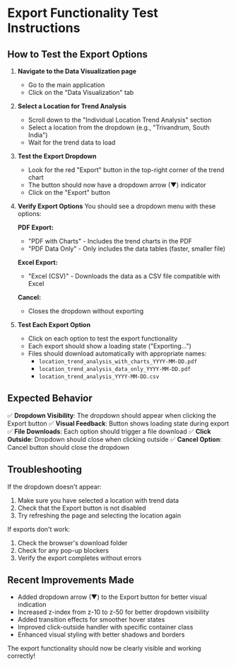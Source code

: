 # Export Functionality Test Instructions

## How to Test the Export Options

1. **Navigate to the Data Visualization page**
   - Go to the main application
   - Click on the "Data Visualization" tab

2. **Select a Location for Trend Analysis**
   - Scroll down to the "Individual Location Trend Analysis" section
   - Select a location from the dropdown (e.g., "Trivandrum, South India")
   - Wait for the trend data to load

3. **Test the Export Dropdown**
   - Look for the red "Export" button in the top-right corner of the trend chart
   - The button should now have a dropdown arrow (▼) indicator
   - Click on the "Export" button

4. **Verify Export Options**
   You should see a dropdown menu with these options:
   
   **PDF Export:**
   - "PDF with Charts" - Includes the trend charts in the PDF
   - "PDF Data Only" - Only includes the data tables (faster, smaller file)
   
   **Excel Export:**
   - "Excel (CSV)" - Downloads the data as a CSV file compatible with Excel
   
   **Cancel:**
   - Closes the dropdown without exporting

5. **Test Each Export Option**
   - Click on each option to test the export functionality
   - Each export should show a loading state ("Exporting...")
   - Files should download automatically with appropriate names:
     - `location_trend_analysis_with_charts_YYYY-MM-DD.pdf`
     - `location_trend_analysis_data_only_YYYY-MM-DD.pdf`
     - `location_trend_analysis_YYYY-MM-DD.csv`

## Expected Behavior

✅ **Dropdown Visibility**: The dropdown should appear when clicking the Export button
✅ **Visual Feedback**: Button shows loading state during export
✅ **File Downloads**: Each option should trigger a file download
✅ **Click Outside**: Dropdown should close when clicking outside
✅ **Cancel Option**: Cancel button should close the dropdown

## Troubleshooting

If the dropdown doesn't appear:
1. Make sure you have selected a location with trend data
2. Check that the Export button is not disabled
3. Try refreshing the page and selecting the location again

If exports don't work:
1. Check the browser's download folder
2. Check for any pop-up blockers
3. Verify the export completes without errors

## Recent Improvements Made

- Added dropdown arrow (▼) to the Export button for better visual indication
- Increased z-index from z-10 to z-50 for better dropdown visibility
- Added transition effects for smoother hover states
- Improved click-outside handler with specific container class
- Enhanced visual styling with better shadows and borders

The export functionality should now be clearly visible and working correctly!